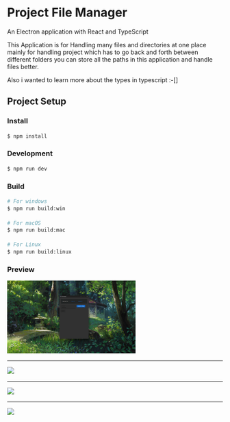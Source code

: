 # Project File Manager

An Electron application with React and TypeScript

This Application is for Handling many files and directories at one place mainly for handling
project which has to go back and forth between different folders you can store all the paths
in this application and handle files better.

Also i wanted to learn more about the types in typescript :-[]

## Project Setup

### Install

```bash
$ npm install
```

### Development

```bash
$ npm run dev
```

### Build

```bash
# For windows
$ npm run build:win

# For macOS
$ npm run build:mac

# For Linux
$ npm run build:linux
```

### Preview

<img src="./Previews/CreateView.png" width="300" /><hr>
<img src="./Previews/ProjectView.png.png.png" width="300" /><hr>
<img src="./Previews/JsonPreview.png.png" width="300" /><hr>
<img src="./Previews/ManageView.png.png.png" width="300" />
